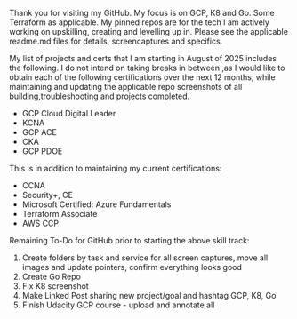 Thank you for visiting my GitHub. My focus is on GCP, K8 and Go. Some Terraform as applicable. My pinned repos are for the tech I am actively working on upskilling, creating and levelling up in. Please see the applicable readme.md files for details, screencaptures and specifics. 

My list of projects and certs that I am starting in August of 2025 includes the following. I do not intend on taking breaks in between ,as I would like to obtain each of the following certifications over the next 12 months, while maintaining and updating the applicable repo screenshots of all building,troubleshooting and projects completed.

- GCP Cloud Digital Leader 
- KCNA 
- GCP ACE 
- CKA 
- GCP PDOE 

This is in addition to maintaining my current certifications:

- CCNA 
- Security+, CE
- Microsoft Certified: Azure Fundamentals
- Terraform Associate
- AWS CCP

Remaining To-Do for GitHub prior to starting the above skill track:
1. Create folders by task and service for all screen captures, move all images and update pointers, confirm everything looks good
2. Create Go Repo
3. Fix K8 screenshot
4. Make Linked Post sharing new project/goal and hashtag GCP, K8, Go
5. Finish Udacity GCP course - upload and annotate all
